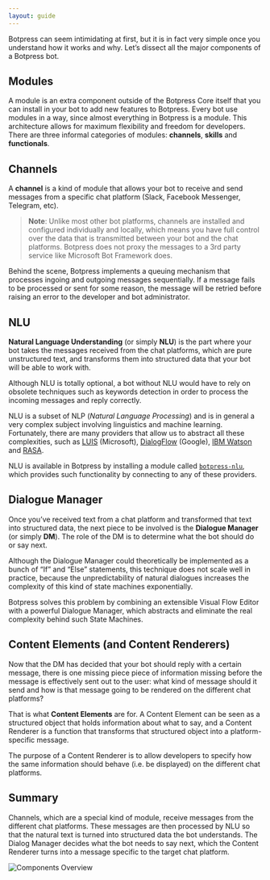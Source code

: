 ```yaml
---
layout: guide
---
```


Botpress can seem intimidating at first, but it is in fact very simple once you understand how it works and why. Let’s dissect all the major components of a Botpress bot.

## Modules <a class="toc" id="modules" href="#modules"></a>

A module is an extra component outside of the Botpress Core itself that you can install in your bot to add new features to Botpress. Every bot use modules in a way, since almost everything in Botpress is a module. This architecture allows for maximum flexibility and freedom for developers. There are three informal categories of modules: **channels**, **skills** and **functionals**.

## Channels <a class="toc" id="channels" href="#channels"></a>

A **channel** is a kind of module that allows your bot to receive and send messages from a specific chat platform (Slack, Facebook Messenger, Telegram, etc).

> **Note**: Unlike most other bot platforms, channels are installed and configured individually and locally, which means you have full control over the data that is transmitted between your bot and the chat platforms. Botpress does not proxy the messages to a 3rd party service like Microsoft Bot Framework does.

Behind the scene, Botpress implements a queuing mechanism that processes ingoing and outgoing messages sequentially. If a message fails to be processed or sent for some reason, the message will be retried before raising an error to the developer and bot administrator.

## NLU <a class="toc" id="nlu" href="#nlu"></a>

**Natural Language Understanding** (or simply **NLU**) is the part where your bot takes the messages received from the chat platforms, which are pure unstructured text, and transforms them into structured data that your bot will be able to work with.

Although NLU is totally optional, a bot without NLU would have to rely on obsolete techniques such as keywords detection in order to process the incoming messages and reply correctly.

NLU is a subset of NLP (_Natural Language Processing_) and is in general a very complex subject involving linguistics and machine learning. Fortunately, there are many providers that allow us to abstract all these complexities, such as [LUIS](https://luis.ai) (Microsoft), [DialogFlow](https://dialogflow.com/) (Google), [IBM Watson](https://www.ibm.com/watson/services/natural-language-understanding/) and [RASA](https://github.com/RasaHQ/rasa_nlu).

NLU is available in Botpress by installing a module called [`botpress-nlu`](https://github.com/botpress/botpress-nlu), which provides such functionality by connecting to any of these providers.

## Dialogue Manager <a class="toc" id="dialogue" href="#dialogue"></a>

Once you’ve received text from a chat platform and transformed that text into structured data, the next piece to be involved is the **Dialogue Manager** (or simply **DM**). The role of the DM is to determine what the bot should do or say next. 

Although the Dialogue Manager could theoretically be implemented as a bunch of “If” and “Else” statements, this technique does not scale well in practice, because the unpredictability of natural dialogues increases the complexity of this kind of state machines exponentially.

Botpress solves this problem by combining an extensible Visual Flow Editor with a powerful Dialogue Manager, which abstracts and eliminate the real complexity behind such State Machines.

## Content Elements (and Content Renderers) <a class="toc" id="content" href="#content"></a>

Now that the DM has decided that your bot should reply with a certain message, there is one missing piece piece of information missing before the message is effectively sent out to the user: what kind of message should it send and how is that message going to be rendered on the different chat platforms?

That is what **Content Elements** are for. A Content Element can be seen as a structured object that holds information about what to say, and a Content Renderer is a function that transforms that structured object into a platform-specific message.

The purpose of a Content Renderer is to allow developers to specify how the same information should behave (i.e. be displayed) on the different chat platforms.

## Summary

Channels, which are a special kind of module, receive messages from the different chat platforms. These messages are then processed by NLU so that the natural text is turned into structured data the bot understands. The Dialog Manager decides what the bot needs to say next, which the Content Renderer turns into a message specific to the target chat platform.

![Components Overview][components]

[components]: /docs/assets/guides/components.svg
